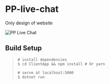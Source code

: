 # PP-live-chat

Only design of website

![PP Live Chat](https://i.ibb.co/MZNFCcV/screen.png "PP Live Chat")

## Build Setup

> ```
> # install dependencies
> $ cd ClientApp && npm install # Or yarn
> 
> # serve at localhost:5000
> $ dotnet run
> ```
